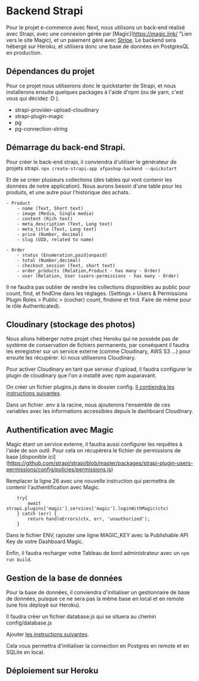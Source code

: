 # Backend Strapi

Pour le projet e-commerce avec Next, nous utilisons un back-end réalisé avec Strapi, avec une connexion gérée par [Magic](https://magic.link/ "Lien vers le site Magic), et un paiement géré avec [Stripe](https://stripe.com/en-fr).
Le backend sera hébergé sur Heroku, et utilisera donc une base de données en PostgresQL en production.

## Dépendances du projet

Pour ce projet nous utiliserons donc le quickstarter de Strapi, et nous installerons ensuite quelques packages à l'aide d'npm (ou de yarn, c'est vous qui décidez :D ).

- strapi-provider-upload-cloudinary
- strapi-plugin-magic
- pg
- pg-connection-string


## Démarrage du back-end Strapi.

Pour créer le back-end strapi, il conviendra d'utiliser le générateur de projets strapi.
`npx create-strapi-app afpashop-backend --quickstart`

Et de se créer plusieurs collections (des tables qui vont contenir les données de notre application). Nous aurons besoin d'une table pour les produits, et une autre pour l'historique des achats.

    - Product
        - name (Text, Short text)
        - image (Media, Single media)
        - content (Rich text)
        - meta_description (Text, Long text)
        - meta_title (Text, Long text)
        - price (Number, decimal)
        - slug (UID, related to name)
    
    - Order
        - status (Enumeration,paid|unpaid)
        - total (Number,decimal)
        - checkout_session (Text, short text)
        - order_products (Relation,Product - has many - Order)
        - user (Relation, User (users-permissions - has many - Order)

Il ne faudra pas oublier de rendre les collections disponibles au public pour count, find, et findOne dans les réglages. (Settings > Users & Permissions Plugin Roles > Public > (cocher) count, findone et find. Faire de même pour le rôle Authenticated).

## Cloudinary (stockage des photos)

Nous allons héberger notre projet chez Heroku qui ne possède pas de système de conservation de fichiers permanents, par conséquent il faudra les enregistrer sur un service externe (comme Cloudinary, AWS S3 ...) pour ensuite les récupérer. Ici nous utiliserons Cloudinary.

Pour activer Cloudinary en tant que serveur d'upload, il faudra configurer le plugin de cloudinary que l'on a installé avec npm auparavant.

On créer un fichier plugins.js dans le dossier config. [Il contiendra les instructions suivantes](./config/plugins.js).

Dans un fichier .env à la racine, nous ajouterons l'ensemble de ces variables avec les informations accessibles depuis le dashboard Cloudinary.

## Authentification avec Magic

Magic étant un service externe, il faudra aussi configurer les requêtes à l'aide de son outil. Pour cela on récupèrera le fichier de permissions de base [disponible ici] (https://github.com/strapi/strapi/blob/master/packages/strapi-plugin-users-permissions/config/policies/permissions.js)

Remplacer la ligne 26 avec une nouvelle instruction qui permettra de contenir l'authentification avec Magic.

```
    try{
        await strapi.plugins['magic'].services['magic'].loginWithMagic(ctx)
    } catch (err) {
        return handleErrors(ctx, err, 'unauthorized');
    }
```

Dans le fichier ENV, rajouter une ligne MAGIC_KEY avec la Publishable API Key de votre Dashboard Magic.

Enfin, il faudra recharger votre Tableau de bord administrateur avec un `npm run build`.

## Gestion de la base de données

Pour la base de données, il conviendra d'initialiser un gestionnaire de base de données, puisque ce ne sera pas la même base en local et en remote (une fois déployé sur Heroku).

Il faudra créer un fichier database.js qui se situera au chemin config/database.js

Ajouter [les instructions suivantes](./config/database.js).

Cela vous permettra d'initialiser la connection en Postgres en remote et en SQLite en local.

## Déploiement sur Heroku